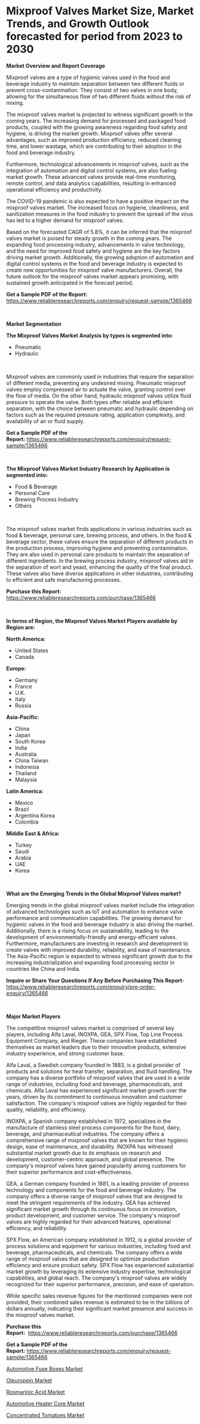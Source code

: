 <p><h1>Mixproof Valves Market Size, Market Trends, and Growth Outlook forecasted for period from 2023 to 2030</h1></p><p><strong>Market Overview and Report Coverage</strong></p>
<p><p>Mixproof valves are a type of hygienic valves used in the food and beverage industry to maintain separation between two different fluids or prevent cross-contamination. They consist of two valves in one body, allowing for the simultaneous flow of two different fluids without the risk of mixing.</p><p>The mixproof valves market is projected to witness significant growth in the coming years. The increasing demand for processed and packaged food products, coupled with the growing awareness regarding food safety and hygiene, is driving the market growth. Mixproof valves offer several advantages, such as improved production efficiency, reduced cleaning time, and lower wastage, which are contributing to their adoption in the food and beverage industry.</p><p>Furthermore, technological advancements in mixproof valves, such as the integration of automation and digital control systems, are also fueling market growth. These advanced valves provide real-time monitoring, remote control, and data analytics capabilities, resulting in enhanced operational efficiency and productivity.</p><p>The COVID-19 pandemic is also expected to have a positive impact on the mixproof valves market. The increased focus on hygiene, cleanliness, and sanitization measures in the food industry to prevent the spread of the virus has led to a higher demand for mixproof valves.</p><p>Based on the forecasted CAGR of 5.8%, it can be inferred that the mixproof valves market is poised for steady growth in the coming years. The expanding food processing industry, advancements in valve technology, and the need for improved food safety and hygiene are the key factors driving market growth. Additionally, the growing adoption of automation and digital control systems in the food and beverage industry is expected to create new opportunities for mixproof valve manufacturers. Overall, the future outlook for the mixproof valves market appears promising, with sustained growth anticipated in the forecast period.</p></p>
<p><strong>Get a Sample PDF of the Report:</strong> <a href="https://www.reliableresearchreports.com/enquiry/request-sample/1365466">https://www.reliableresearchreports.com/enquiry/request-sample/1365466</a></p>
<p>&nbsp;</p>
<p><strong>Market Segmentation</strong></p>
<p><strong>The Mixproof Valves Market Analysis by types is segmented into:</strong></p>
<p><ul><li>Pneumatic</li><li>Hydraulic</li></ul></p>
<p>&nbsp;</p>
<p><p>Mixproof valves are commonly used in industries that require the separation of different media, preventing any undesired mixing. Pneumatic mixproof valves employ compressed air to actuate the valve, granting control over the flow of media. On the other hand, hydraulic mixproof valves utilize fluid pressure to operate the valve. Both types offer reliable and efficient separation, with the choice between pneumatic and hydraulic depending on factors such as the required pressure rating, application complexity, and availability of air or fluid supply.</p></p>
<p><strong>Get a Sample PDF of the Report:</strong>&nbsp;<a href="https://www.reliableresearchreports.com/enquiry/request-sample/1365466">https://www.reliableresearchreports.com/enquiry/request-sample/1365466</a></p>
<p>&nbsp;</p>
<p><strong>The Mixproof Valves Market Industry Research by Application is segmented into:</strong></p>
<p><ul><li>Food & Beverage</li><li>Personal Care</li><li>Brewing Process Industry</li><li>Others</li></ul></p>
<p>&nbsp;</p>
<p><p>The mixproof valves market finds applications in various industries such as food & beverage, personal care, brewing process, and others. In the food & beverage sector, these valves ensure the separation of different products in the production process, improving hygiene and preventing contamination. They are also used in personal care products to maintain the separation of different ingredients. In the brewing process industry, mixproof valves aid in the separation of wort and yeast, enhancing the quality of the final product. These valves also have diverse applications in other industries, contributing to efficient and safe manufacturing processes.</p></p>
<p><strong>Purchase this Report:</strong>&nbsp; <a href="https://www.reliableresearchreports.com/purchase/1365466">https://www.reliableresearchreports.com/purchase/1365466</a></p>
<p>&nbsp;</p>
<p><strong>In terms of Region, the Mixproof Valves Market Players available by Region are:</strong></p>
<p>
    <p> <strong> North America: </strong>
        <ul>
            <li>United States</li>
            <li>Canada</li>
        </ul>
        </p> 
    <p> <strong> Europe: </strong>
        <ul>
            <li>Germany</li>
            <li>France</li>
            <li>U.K.</li>
            <li>Italy</li>
            <li>Russia</li>
        </ul>
        </p> 
    <p> <strong> Asia-Pacific: </strong>
        <ul>
            <li>China</li>
            <li>Japan</li>
            <li>South Korea</li>
            <li>India</li>
            <li>Australia</li>
            <li>China Taiwan</li>
            <li>Indonesia</li>
            <li>Thailand</li>
            <li>Malaysia</li>
        </ul>
        </p> 
    <p> <strong> Latin America: </strong>
        <ul>
            <li>Mexico</li>
            <li>Brazil</li>
            <li>Argentina Korea</li>
            <li>Colombia</li>
        </ul>
        </p> 
    <p> <strong> Middle East & Africa: </strong>
        <ul>
            <li>Turkey</li>
            <li>Saudi</li>
            <li>Arabia</li>
            <li>UAE</li>
            <li>Korea</li>
        </ul>
    </p>
    </p>
<p>&nbsp;</p>
<p><strong>What are the Emerging Trends in the Global Mixproof Valves market?</strong></p>
<p><p>Emerging trends in the global mixproof valves market include the integration of advanced technologies such as IoT and automation to enhance valve performance and communication capabilities. The growing demand for hygienic valves in the food and beverage industry is also driving the market. Additionally, there is a rising focus on sustainability, leading to the development of environmentally-friendly and energy-efficient valves. Furthermore, manufacturers are investing in research and development to create valves with improved durability, reliability, and ease of maintenance. The Asia-Pacific region is expected to witness significant growth due to the increasing industrialization and expanding food processing sector in countries like China and India.</p></p>
<p><strong>Inquire or Share Your Questions If Any Before Purchasing This Report</strong>- <a href="https://www.reliableresearchreports.com/enquiry/pre-order-enquiry/1365466">https://www.reliableresearchreports.com/enquiry/pre-order-enquiry/1365466</a></p>
<p>&nbsp;</p>
<p><strong>Major Market Players</strong></p>
<p><p>The competitive mixproof valves market is comprised of several key players, including Alfa Laval, INOXPA, GEA, SPX Flow, Top Line Process Equipment Company, and Rieger. These companies have established themselves as market leaders due to their innovative products, extensive industry experience, and strong customer base.</p><p>Alfa Laval, a Swedish company founded in 1883, is a global provider of products and solutions for heat transfer, separation, and fluid handling. The company has a diverse portfolio of mixproof valves that are used in a wide range of industries, including food and beverage, pharmaceuticals, and chemicals. Alfa Laval has experienced significant market growth over the years, driven by its commitment to continuous innovation and customer satisfaction. The company's mixproof valves are highly regarded for their quality, reliability, and efficiency.</p><p>INOXPA, a Spanish company established in 1972, specializes in the manufacture of stainless steel process components for the food, dairy, beverage, and pharmaceutical industries. The company offers a comprehensive range of mixproof valves that are known for their hygienic design, ease of maintenance, and durability. INOXPA has witnessed substantial market growth due to its emphasis on research and development, customer-centric approach, and global presence. The company's mixproof valves have gained popularity among customers for their superior performance and cost-effectiveness.</p><p>GEA, a German company founded in 1881, is a leading provider of process technology and components for the food and beverage industry. The company offers a diverse range of mixproof valves that are designed to meet the stringent requirements of the industry. GEA has achieved significant market growth through its continuous focus on innovation, product development, and customer service. The company's mixproof valves are highly regarded for their advanced features, operational efficiency, and reliability.</p><p>SPX Flow, an American company established in 1912, is a global provider of process solutions and equipment for various industries, including food and beverage, pharmaceuticals, and chemicals. The company offers a wide range of mixproof valves that are designed to optimize production efficiency and ensure product safety. SPX Flow has experienced substantial market growth by leveraging its extensive industry expertise, technological capabilities, and global reach. The company's mixproof valves are widely recognized for their superior performance, precision, and ease of operation.</p><p>While specific sales revenue figures for the mentioned companies were not provided, their combined sales revenue is estimated to be in the billions of dollars annually, indicating their significant market presence and success in the mixproof valves market.</p></p>
<p><strong>Purchase this Report:</strong>&nbsp;&nbsp;<a href="https://www.reliableresearchreports.com/purchase/1365466">https://www.reliableresearchreports.com/purchase/1365466</a></p>
<p></p>
<p><strong>Get a Sample PDF of the Report:</strong>&nbsp;<a href="https://www.reliableresearchreports.com/enquiry/request-sample/1365466">https://www.reliableresearchreports.com/enquiry/request-sample/1365466</a></p>
<p><p><a href="https://www.linkedin.com/pulse/automotive-fuse-boxes-market-share-amp-new-trends-analysis-nhuce/">Automotive Fuse Boxes Market</a></p><p><a href="https://medium.com/@the.strong.zer0/oleuropein-market-size-growth-forecast-2023-2030-9b645e23d9e6">Oleuropein Market</a></p><p><a href="https://medium.com/@hotspotelectronicsstore/rosmarinic-acid-market-size-growth-forecast-2023-2030-3b3d3522964b">Rosmarinic Acid Market</a></p><p><a href="https://www.linkedin.com/pulse/automotive-heater-core-market-share-amp-new-trends-analysis-qphye/">Automotive Heater Core Market</a></p><p><a href="https://www.linkedin.com/pulse/concentrated-tomatoes-market-insights-players-forecast-hdshf/">Concentrated Tomatoes Market</a></p></p>